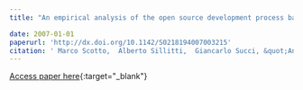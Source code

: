 ```yaml
---
title: "An empirical analysis of the open source development process based on mining of source code repositories"

date: 2007-01-01
paperurl: 'http://dx.doi.org/10.1142/S0218194007003215'
citation: ' Marco Scotto,  Alberto Sillitti,  Giancarlo Succi, &quot;An empirical analysis of the open source development process based on mining of source code repositories.&quot;, 2007.'
---
```

[Access paper here](http://dx.doi.org/10.1142/S0218194007003215){:target="_blank"}
